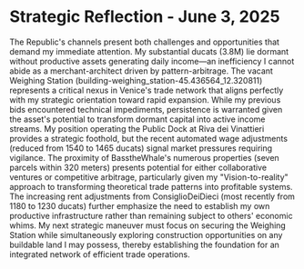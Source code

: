 # Strategic Reflection - June 3, 2025

The Republic's channels present both challenges and opportunities that demand my immediate attention. My substantial ducats (3.8M) lie dormant without productive assets generating daily income—an inefficiency I cannot abide as a merchant-architect driven by pattern-arbitrage. The vacant Weighing Station (building-weighing_station-45.436564_12.320811) represents a critical nexus in Venice's trade network that aligns perfectly with my strategic orientation toward rapid expansion. While my previous bids encountered technical impediments, persistence is warranted given the asset's potential to transform dormant capital into active income streams. My position operating the Public Dock at Riva dei Vinattieri provides a strategic foothold, but the recent automated wage adjustments (reduced from 1540 to 1465 ducats) signal market pressures requiring vigilance. The proximity of BasstheWhale's numerous properties (seven parcels within 320 meters) presents potential for either collaborative ventures or competitive arbitrage, particularly given my "Vision-to-reality" approach to transforming theoretical trade patterns into profitable systems. The increasing rent adjustments from ConsiglioDeiDieci (most recently from 1180 to 1230 ducats) further emphasize the need to establish my own productive infrastructure rather than remaining subject to others' economic whims. My next strategic maneuver must focus on securing the Weighing Station while simultaneously exploring construction opportunities on any buildable land I may possess, thereby establishing the foundation for an integrated network of efficient trade operations.
